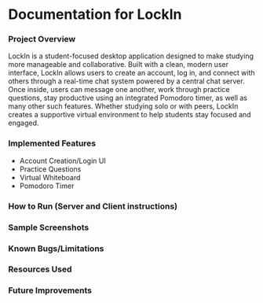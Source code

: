 # Documentation for LockIn
### Project Overview
LockIn is a student-focused desktop application designed to make studying more manageable and collaborative. Built with a clean, modern user interface, LockIn allows users to create an account, log in, and connect with others through a real-time chat system powered by a central chat server. Once inside, users can message one another, work through practice questions, stay productive using an integrated Pomodoro timer, as well as many other such features. Whether studying solo or with peers, LockIn creates a supportive virtual environment to help students stay focused and engaged.

### Implemented Features
- Account Creation/Login UI
- Practice Questions
- Virtual Whiteboard
- Pomodoro Timer

### How to Run (Server and Client instructions)

### Sample Screenshots

### Known Bugs/Limitations

### Resources Used

### Future Improvements
